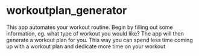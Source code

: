 # workoutplan_generator
This app automates your workout routine. 
Begin by filling out some information, eg. what type of workout you would like? 
The app will then generate a workout plan for you. 
This way you can spend less time coming up with a workout plan and dedicate more time on your workout

